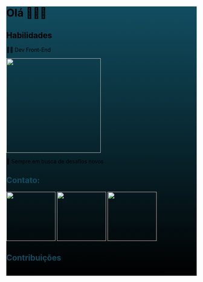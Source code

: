 <!DOCTYPE html>
<div style="background: linear-gradient(to bottom, #114d60, #000000); color: #000;">
  <h1 text-align: center;">Olá 👋👋👋</h1>

  <h2> Habilidades</h2>
  <p>👩‍💻 Dev Front-End</p>

<img src="https://i.postimg.cc/GhMyrY47/linguagem.png" width="250" height="auto">

  <p>🚀 Sempre em busca de desafios novos </p>

  <h2 style="color: #114d60;">Contato:</h2>
  <p>
    <a href="https://www.instagram.com/alinenasc1mento/">
      <img src="https://i.postimg.cc/VkVY45XS/iconeinstagram.png" width="130" height="auto">
    </a>
    <a href="mailto:poeiraestelar1@gmail.com">
      <img src="https://i.postimg.cc/pXkVhsTJ/iconegmail.png" width="130" height="auto">
    </a>
    <a href="https://wa.me/21974034310">
      <img src="https://i.postimg.cc/d1MJPXHw/iconewhatsapp.png" width="130" height="auto">
    </a>
  </p>

  <h2 style="color: #114d60;">Contribuições</h2>
  <p>🌱 Estou sempre disposta a colaborar em projetos open source.</p>
   
</div>
